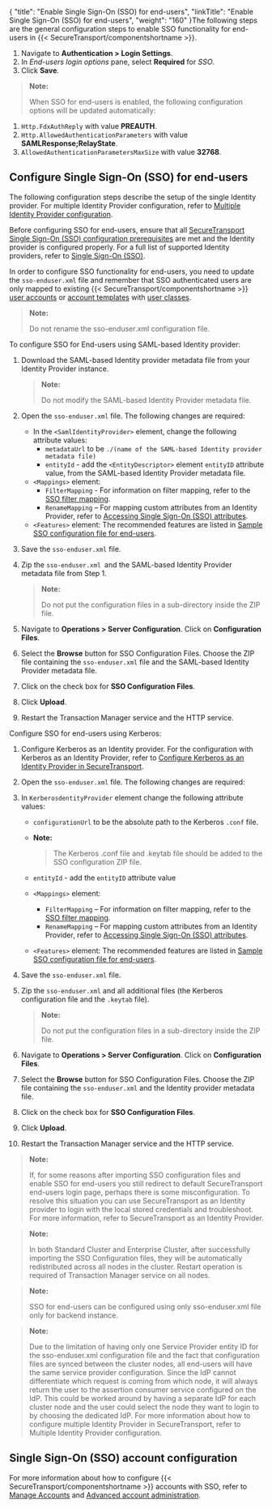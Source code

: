 {
    "title": "Enable Single Sign-On (SSO) for end-users",
    "linkTitle": "Enable Single Sign-On (SSO) for end-users",
    "weight": "160"
}The following steps are the general configuration steps to enable SSO functionality for end-users in {{< SecureTransport/componentshortname  >}}.

1.  Navigate to **Authentication > Login Settings**.
2.  In *End-users login options* pane, select **Required** for *SSO*.
3.  Click **Save**.

> **Note:**
>
> When SSO for end-users is enabled, the following configuration options will be updated automatically:

1.  `Http.FdxAuthReply` with value **PREAUTH**.
2.  `Http.AllowedAuthenticationParameters` with value **SAMLResponse;RelayState**.
3.  `AllowedAuthenticationParametersMaxSize` with value **32768**.

## Configure Single Sign-On (SSO) for end-users

The following configuration steps describe the setup of the single Identity provider. For multiple Identity Provider configuration, refer to [Multiple Identity Provider configuration](../c_st_multi_idp#Multiple).

Before configuring SSO for end-users, ensure that all [SecureTransport Single Sign-On (SSO) configuration prerequisites](../c_st_sso_configuration#Configur) are met and the Identity provider is configured properly. For a full list of supported Identity providers, refer to [Single Sign-On (SSO)](../../overview/r_st_axway_and_third-party_software_support#Single).

In order to configure SSO functionality for end-users, you need to update the `sso-enduser.xml` file and remember that SSO authenticated users are only mapped to existing {{< SecureTransport/componentshortname  >}} [user accounts](../../accounts/useraccounts/t_st_create_user_account) or [account templates](../../c_st_advancedaccountadministration/c_st_accounttemplates) with [user classes](../../c_st_accesscontrol/c_st_userclasses).

> **Note:**
>
> Do not rename the sso-enduser.xml configuration file.

To configure SSO for End-users using SAML-based Identity provider:

1.  Download the SAML-based Identity provider metadata file from your Identity Provider instance.  

    > **Note:**
    >
    > Do not modify the SAML-based Identity Provider metadata file.

2.  Open the `sso-enduser.xml` file. The following changes are required:
    -   In the `<SamlIdentityProvider>` element, change the following attribute values:
        -   `metadataUrl` to be `./(name of the SAML-based Identity provider metadata file)`
        -   `entityId` - add the `<EntityDescriptor>` element `entityID` attribute value, from the SAML-based Identity Provider metadata file.
    -   `<Mappings>` element:
        -   `FilterMapping` - For information on filter mapping, refer to the [SSO filter mapping](../../r_st_sso_filter_mapping).
        -   `RenameMapping` – For mapping custom attributes from an Identity Provider, refer to [Accessing Single Sign-On (SSO) attributes](../c_st_sso_configuration#Accessin).
    -   `<Features>` element: The recommended features are listed in [Sample SSO configuration file for end-users](../../r_st_sample_end-users).

3.  Save the `sso-enduser.xml` file.

4.  Zip the `sso-enduser.xml `and the SAML-based Identity Provider metadata file from Step 1.  

    > **Note:**
    >
    > Do not put the configuration files in a sub-directory inside the ZIP file.

5.  Navigate to **Operations > Server Configuration**. Click on **Configuration Files**.

6.  Select the **Browse** button for SSO Configuration Files. Choose the ZIP file containing the `sso-enduser.xml` file and the SAML-based Identity Provider metadata file.

7.  Click on the check box for **SSO Configuration Files**.

8.  Click **Upload**.

9.  Restart the Transaction Manager service and the HTTP service.

Configure SSO for end-users using Kerberos:

1.  Configure Kerberos as an Identity provider. For the configuration with Kerberos as an Identity Provider, refer to [Configure Kerberos as an Identity Provider in SecureTransport](../c_st_active_directory).

2.  Open the `sso-enduser.xml` file. The following changes are required:

3.  In `KerberosdentityProvider` element change the following attribute values:
    -   `configurationUrl` to be the absolute path to the Kerberos `.conf` file.

    -   **Note:**
        >
        > The Kerberos .conf file and .keytab file should be added to the SSO configuration ZIP file.

    -   `entityId` - add the `entityID` attribute value

    -   `<Mappings>` element:
        -   `FilterMapping` – For information on filter mapping, refer to the [SSO filter mapping](../../r_st_sso_filter_mapping).
        -   `RenameMapping` – For mapping custom attributes from an Identity Provider, refer to [Accessing Single Sign-On (SSO) attributes](../c_st_sso_configuration#Accessin).

    -   `<Features>` element: The recommended features are listed in [Sample SSO configuration file for end-users](../../r_st_sample_end-users).

4.  Save the `sso-enduser.xml` file.

5.  Zip the `sso-enduser.xml` and all additional files (the Kerberos configuration file and the `.keytab` file).  

    > **Note:**
    >
    > Do not put the configuration files in a sub-directory inside the ZIP file.

6.  Navigate to **Operations > Server Configuration**. Click on **Configuration Files**.

7.  Select the **Browse** button for SSO Configuration Files. Choose the ZIP file containing the `sso-enduser.xml` and the Identity provider metadata file.

8.  Click on the check box for **SSO Configuration Files**.

9.  Click **Upload**.

10. Restart the Transaction Manager service and the HTTP service.

> **Note:**
>
> If, for some reasons after importing SSO configuration files and enable SSO for end-users you still redirect to default SecureTransport end-users login page, perhaps there is some misconfiguration. To resolve this situation you can use SecureTransport as an Identity provider to login with the local stored credentials and troubleshoot. For more information, refer to SecureTransport as an Identity Provider.

> **Note:**
>
> In both Standard Cluster and Enterprise Cluster, after successfully importing the SSO Configuration files, they will be automatically redistributed across all nodes in the cluster. Restart operation is required of Transaction Manager service on all nodes.

> **Note:**
>
> SSO for end-users can be configured using only sso-enduser.xml file only for backend instance.

> **Note:**
>
> Due to the limitation of having only one Service Provider entity ID for the sso-enduser.xml configuration file and the fact that configuration files are synced between the cluster nodes, all end-users will have the same service provider configuration. Since the IdP cannot differentiate which request is coming from which node, it will always return the user to the assertion consumer service configured on the IdP.
> This could be worked around by having a separate IdP for each cluster node and the user could select the node they want to login to by choosing the dedicated IdP. For more information about how to configure multiple Identity Provider in SecureTransport, refer to Multiple Identity Provider configuration.

## Single Sign-On (SSO) account configuration

For more information about how to configure {{< SecureTransport/componentshortname  >}} accounts with SSO, refer to [Manage Accounts](../../accounts) and [Advanced account administration](../../c_st_advancedaccountadministration).
